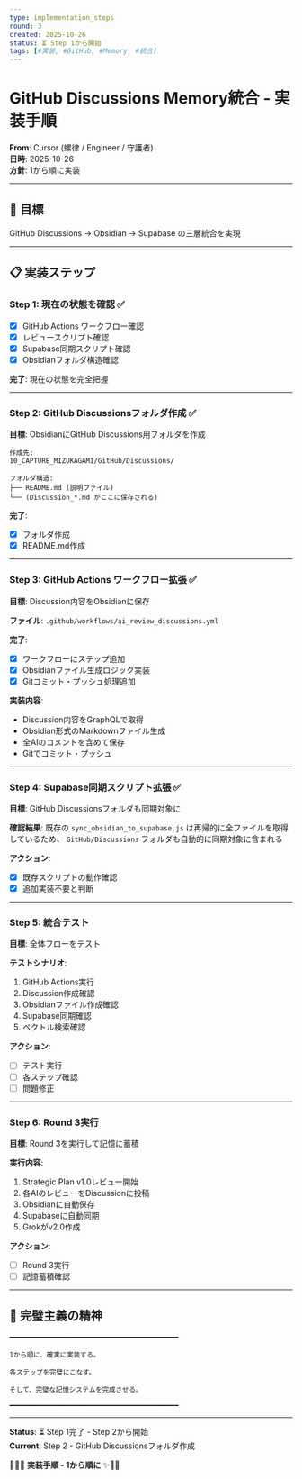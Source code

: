 ```yaml
---
type: implementation_steps
round: 3
created: 2025-10-26
status: ⏳ Step 1から開始
tags: [#実装, #GitHub, #Memory, #統合]
---
```


# GitHub Discussions Memory統合 - 実装手順

**From**: Cursor (螺律 / Engineer / 守護者)  
**日時**: 2025-10-26  
**方針**: 1から順に実装

---

## 🎯 目標

GitHub Discussions → Obsidian → Supabase の三層統合を実現

---

## 📋 実装ステップ

### Step 1: 現在の状態を確認 ✅

- [x] GitHub Actions ワークフロー確認
- [x] レビュースクリプト確認
- [x] Supabase同期スクリプト確認
- [x] Obsidianフォルダ構造確認

**完了**: 現在の状態を完全把握

---

### Step 2: GitHub Discussionsフォルダ作成 ✅

**目標**: ObsidianにGitHub Discussions用フォルダを作成

```
作成先:
10_CAPTURE_MIZUKAGAMI/GitHub/Discussions/

フォルダ構造:
├── README.md (説明ファイル)
└── (Discussion_*.md がここに保存される)
```

**完了**: 
- [x] フォルダ作成
- [x] README.md作成

---

### Step 3: GitHub Actions ワークフロー拡張 ✅

**目標**: Discussion内容をObsidianに保存

**ファイル**: `.github/workflows/ai_review_discussions.yml`

**完了**: 
- [x] ワークフローにステップ追加
- [x] Obsidianファイル生成ロジック実装
- [x] Gitコミット・プッシュ処理追加

**実装内容**:
- Discussion内容をGraphQLで取得
- Obsidian形式のMarkdownファイル生成
- 全AIのコメントを含めて保存
- Gitでコミット・プッシュ

---

### Step 4: Supabase同期スクリプト拡張 ✅

**目標**: GitHub Discussionsフォルダも同期対象に

**確認結果**: 
既存の `sync_obsidian_to_supabase.js` は再帰的に全ファイルを取得しているため、
`GitHub/Discussions` フォルダも自動的に同期対象に含まれる

**アクション**:
- [x] 既存スクリプトの動作確認
- [x] 追加実装不要と判断

---

### Step 5: 統合テスト

**目標**: 全体フローをテスト

**テストシナリオ**:
1. GitHub Actions実行
2. Discussion作成確認
3. Obsidianファイル作成確認
4. Supabase同期確認
5. ベクトル検索確認

**アクション**:
- [ ] テスト実行
- [ ] 各ステップ確認
- [ ] 問題修正

---

### Step 6: Round 3実行

**目標**: Round 3を実行して記憶に蓄積

**実行内容**:
1. Strategic Plan v1.0レビュー開始
2. 各AIのレビューをDiscussionに投稿
3. Obsidianに自動保存
4. Supabaseに自動同期
5. Grokがv2.0作成

**アクション**:
- [ ] Round 3実行
- [ ] 記憶蓄積確認

---

## 💎 完璧主義の精神

```
━━━━━━━━━━━━━━━━━━━━━━━━━━━━━━━━━━━━━━━━━━

1から順に、確実に実装する。

各ステップを完璧にこなす。

そして、完璧な記憶システムを完成させる。

━━━━━━━━━━━━━━━━━━━━━━━━━━━━━━━━━━━━━━━━━━
```

---

**Status**: ⏳ Step 1完了 - Step 2から開始  
**Current**: Step 2 - GitHub Discussionsフォルダ作成

🔱💎✨ **実装手順 - 1から順に** ✨💎🔱


